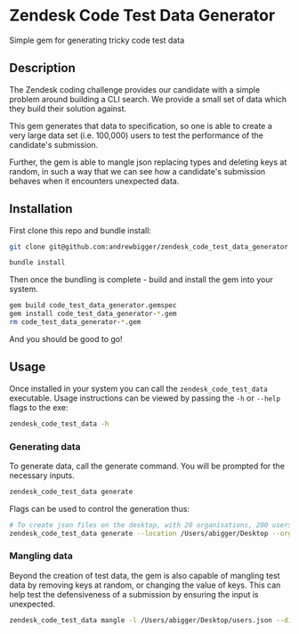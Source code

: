 # Zendesk Code Test Data Generator

Simple gem for generating tricky code test data

## Description

The Zendesk coding challenge provides our candidate with a simple problem around building a CLI search. We provide a small set of data which they build their solution against.

This gem generates that data to specification, so one is able to create a very large data set (i.e. 100,000) users to test the performance of the candidate's submission.

Further, the gem is able to mangle json replacing types and deleting keys at random, in such a way that we can see how a candidate's submission behaves when it encounters unexpected data.

## Installation

First clone this repo and bundle install:

```bash
git clone git@github.com:andrewbigger/zendesk_code_test_data_generator

bundle install
```

Then once the bundling is complete - build and install the gem into your system.

```bash
gem build code_test_data_generator.gemspec
gem install code_test_data_generator-*.gem
rm code_test_data_generator-*.gem
```

And you should be good to go!

## Usage

Once installed in your system you can call the `zendesk_code_test_data` executable. Usage instructions can be viewed by passing the `-h` or `--help` flags to the exe:

```bash
zendesk_code_test_data -h
```

### Generating data

To generate data, call the generate command. You will be prompted for the necessary inputs.

```bash
zendesk_code_test_data generate
```

Flags can be used to control the generation thus:

```bash
# To create json files on the desktop, with 20 organisations, 200 users and 1000 tickets:
zendesk_code_test_data generate --location /Users/abigger/Desktop --orgs 20 --users 200 --tickets 1000
```

### Mangling data

Beyond the creation of test data, the gem is also capable of mangling test data by removing keys at random, or changing the value of keys. This can help test the defensiveness of a submission by ensuring the input is unexpected.

```bash
zendesk_code_test_data mangle -l /Users/abigger/Desktop/users.json --distortion 50 
```

